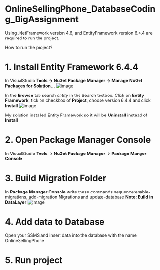 # OnlineSellingPhone_DatabaseCoding_BigAssignment
Using .NetFramework version 4.6, and EntityFramework version 6.4.4 are required to run the project.

How to run the project?
# **1. Install Entity Framework 6.4.4**
In VisualStudio **Tools -> NuGet Package Manager -> Manage NuGet Packages for Solution...**
![image](https://github.com/DNhat283N/OnlineSellingPhone_DatabaseCoding_BigAssignment/assets/112379980/7cffb516-d988-4e4b-a078-ec8dc94b447d)

In the **Browse** tab search _entity_ in the Search textbox.
Click on **Entity Framework**, tick on checkbox of **Project**, choose version 6.4.4 and click **Install** 
![image](https://github.com/DNhat283N/OnlineSellingPhone_DatabaseCoding_BigAssignment/assets/112379980/c3041886-0b55-433c-ac72-d986888fa006)

My solution installed Entity Framework so it will be **Uninstall** instead of **Install**  
# **2. Open Package Manager Console**
In VisualStudio **Tools -> NuGet Package Manager -> Package Manger Console**   
# **3. Build Migration Folder**
In **Package Manager Console** write these commands sequence:enable-migrations, add-migration Migrations and update-database
**Note: Build in DataLayer**
![image](https://github.com/DNhat283N/OnlineSellingPhone_DatabaseCoding_BigAssignment/assets/112379980/53bef44a-caf9-4163-a78b-d64cded9d146)

# **4. Add data to Database**
 Open your SSMS and insert data into the database with the name OnlineSellingPhone    
# **5. Run project**
